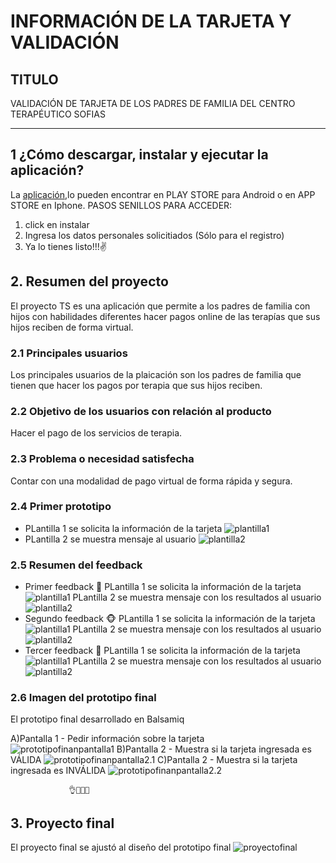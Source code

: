 # INFORMACIÓN DE LA TARJETA Y VALIDACIÓN

## TITULO

VALIDACIÓN DE TARJETA DE LOS PADRES DE FAMILIA DEL CENTRO TERAPÉUTICO SOFIAS

***
## 1 ¿Cómo descargar, instalar y ejecutar la aplicación?

La [aplicación](img/logocard.jpg),lo pueden encontrar en PLAY STORE para Android o en APP STORE en Iphone.
PASOS SENILLOS PARA ACCEDER:
 1. click en instalar
 2. Ingresa los datos personales solicitiados (Sólo para el registro)
 3. Ya lo tienes listo!!!✌

## 2. Resumen del proyecto

El proyecto TS es una aplicación que permite a los padres de familia con hijos con habilidades diferentes hacer pagos online de las terapías que sus hijos reciben de forma virtual.

### 2.1 Principales usuarios

Los principales usuarios de la plaicación son los padres de familia que tienen que hacer los pagos por terapia que sus hijos reciben.

### 2.2 Objetivo de los usuarios con relación al producto

Hacer el pago de los servicios de terapia.

### 2.3 Problema o necesidad satisfecha

Contar con una modalidad de pago virtual de forma rápida y segura.

### 2.4 Primer prototipo

* PLantilla 1 se solicita la información de la tarjeta
![plantilla1](plantilla1.1.jpeg)
* PLantilla 2 se muestra mensaje al usuario
![plantilla2](plantilla1.2.jpeg)

### 2.5 Resumen del feedback

* Primer feedback 🐷
PLantilla 1 se solicita la información de la tarjeta
![plantilla1](feedback1.1.jpg)
PLantilla 2 se muestra mensaje con los resultados al usuario
![plantilla2](feedback1.2.jpg)
* Segundo feedback 🐵
PLantilla 1 se solicita la información de la tarjeta
![plantilla1](feedback2.1.jpg)
PLantilla 2 se muestra mensaje con los resultados al usuario
![plantilla2](feedback2.2.jpg)
* Tercer feedback 🦁
PLantilla 1 se solicita la información de la tarjeta
![plantilla1](feedback3.1.jpg)
PLantilla 2 se muestra mensaje con los resultados al usuario
![plantilla2](feedback3.2.jpg)

### 2.6 Imagen del prototipo final
El prototipo final desarrollado en Balsamiq

  A)Pantalla 1 - Pedir información sobre la tarjeta  
![prototipofinanpantalla1](PROYECTOCREDITCARD.PNG)
  B)Pantalla 2 - Muestra si la tarjeta ingresada es VÁLIDA
![prototipofinanpantalla2.1](RETIRAPROYECTTCV.PNG)
  C)Pantalla 2 - Muestra si la tarjeta ingresada es INVÁLIDA
  ![prototipofinanpantalla2.2](RETIRAPROYECTTCI.PNG)

                 👌🌻🌴🍂
## 3. Proyecto final

El proyecto final se ajustó al diseño del prototipo final
![proyectofinal](proyectofinal.jpg)
